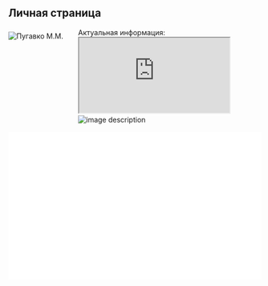 <html>
 <head>
  <meta charset="utf-8">
  <title>Обтекание</title>
  <style>
   .leftimg {
    float:left; /* Выравнивание по левому краю */
    margin: 7px 7px 7px 0; /* Отступы вокруг картинки */
   }
   .rightimg  {
    float: right; /* Выравнивание по правому краю  */ 
    margin: 7px 0 7px 7px; /* Отступы вокруг картинки */
   }
  </style>
 </head>
 <body>
  <h2>Личная страница</h2>
  <p><img src="__media/my_photo.jpg" alt="Пугавко М.М." width="132" height="194" class="leftimg">
Актуальная информация:


<iframe src="https://github.com/Pugavkomm/Pugavkomm-github-stats/blob/master/generated/overview.svg">
  <img src="https://github.com/Pugavkomm/Pugavkomm-github-stats/blob/master/generated/overview.svg" width="200" height="200" alt="image format png" />
</iframe>
 <img src="image.svg" width="200" height="200" alt="image description">

![image](https://github.com/Pugavkomm/Pugavkomm-github-stats/blob/master/generated/overview.svg)


</html>